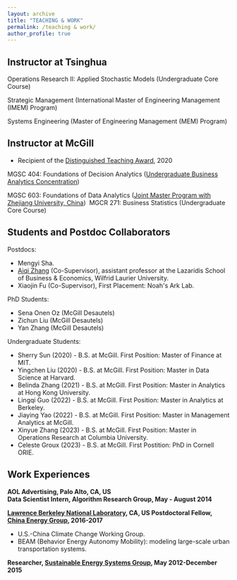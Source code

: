```yaml
---
layout: archive
title: "TEACHING & WORK"
permalink: /teaching & work/
author_profile: true
---
```


Instructor at Tsinghua 
---
Operations Research II: Applied Stochastic Models (Undergraduate Core Course)

Strategic Management (International Master of Engineering Management (IMEM) Program)

Systems Engineering (Master of Engineering Management (MEM) Program)

Instructor at McGill 
---
  *  Recipient of the [Distinguished Teaching Award](https://www.mcgill.ca/channels/channels/news/desautels-professors-celebrated-their-teaching-excellence-323094), 2020   

MGSC 404: Foundations of Decision Analytics ([Undergraduate Business Analytics Concentration](https://www.mcgill.ca/desautels/programs/bcom/academics/course-information/concentrations/business-analytics))

​MGSC 603: Foundations of Data Analytics ([Joint Master Program with Zhejiang University, China](https://www.mcgill.ca/desautels/programs/bcom/academics/course-information/concentrations/business-analytics))
​
MGCR 271: Business Statistics (Undergraduate Core Course)

Students and Postdoc Collaborators
---
Postdocs:
* Mengyi Sha.
* [Aiqi Zhang](https://sites.google.com/view/aqzhang) (Co-Supervisor), assistant professor at the Lazaridis School of Business & Economics, Wilfrid Laurier University.
* Xiaojin Fu (Co-Supervisor), First Placement: Noah's Ark Lab.

PhD Students:
* Sena Onen Oz (McGill Desautels)
* Zichun Liu (McGill Desautels)
* Yan Zhang (McGill Desautels)

Undergraduate Students:
* Sherry Sun (2020) - B.S. at McGill. First Position: Master of Finance at MIT.
* Yingchen Liu (2020) - B.S. at McGill.  First Position: Master in Data Science at Harvard.
* Belinda Zhang (2021) - B.S. at McGill. First Position: Master in Analytics at Hong Kong University.
* Lingqi Guo (2022) - B.S. at McGill. First Position: Master in Analytics at Berkeley.
* Jiaying Yao (2022) - B.S. at McGill. First Position: Master in Management Analytics at McGill.
* Xinyue Zhang (2023) - B.S. at McGill. First Position: Master in Operations Research at Columbia University.
* Celeste Groux (2023) - B.S. at McGill. First Postition: PhD in Cornell ORIE. ​

Work Experiences
---

**﻿AOL Advertising, Palo Alto, CA, US   
Data Scientist Intern, Algorithm Research Group, May - August 2014**


**[Lawrence Berkeley National Laboratory](https://www.lbl.gov/), CA, US 
Postdoctoral Fellow, [China Energy Group](https://international.lbl.gov/china-energy-program), 2016-2017**

* U.S.-China Climate Change Working Group.
* BEAM (Behavior Energy Autonomy Mobility): modeling large-scale urban transportation systems.

**Researcher, [Sustainable Energy Systems Group](https://eta.lbl.gov/about-us/organization/groups/sustainable-energy-systems-group), May 2012-December 2015**


